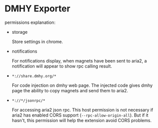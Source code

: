 # DMHY Exporter

permissions explanation:

- storage

  Store settings in chrome.

- notifications

  For notifications display, when magnets have been sent to aria2, a notification
  will appear to show rpc calling result.

- `*://share.dmhy.org/*`

  For code injection on dmhy web page. The injected code gives dmhy page the ability
  to copy magnets and send them to aria2.

- `*://*/jsonrpc/*`

  For accessing aria2 json rpc. This host permission is not necessary if aria2
  has enabled CORS support (`--rpc-allow-origin-all`). But if it hasn't,
  this permission will help the extension avoid CORS problems.
